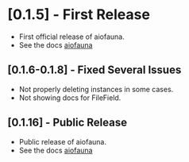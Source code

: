 # [0.1.5] - First Release

- First official release of aiofauna.
- See the docs [aiofauna](https://obahamonde-aiofauna-docs.smartpro.solutions)

## [0.1.6-0.1.8] - Fixed Several Issues

- Not properly deleting instances in some cases.
- Not showing docs for FileField.

## [0.1.16] - Public Release

- Public release of aiofauna.
- See the docs [aiofauna](https://aiofauna.smartpro.solutions)
